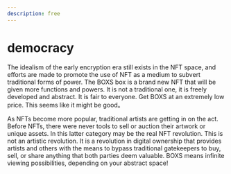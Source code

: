 ```yaml
---
description: free
---
```


# democracy

The idealism of the early encryption era still exists in the NFT space, and efforts are made to promote the use of NFT as a medium to subvert traditional forms of power. The BOXS box is a brand new NFT that will be given more functions and powers. It is not a traditional one, it is freely developed and abstract. It is fair to everyone. Get BOXS at an extremely low price. This seems like it might be good。

As NFTs become more popular, traditional artists are getting in on the act. Before NFTs, there were never tools to sell or auction their artwork or unique assets. In this latter category may be the real NFT revolution. This is not an artistic revolution. It is a revolution in digital ownership that provides artists and others with the means to bypass traditional gatekeepers to buy, sell, or share anything that both parties deem valuable. BOXS means infinite viewing possibilities, depending on your abstract space!
